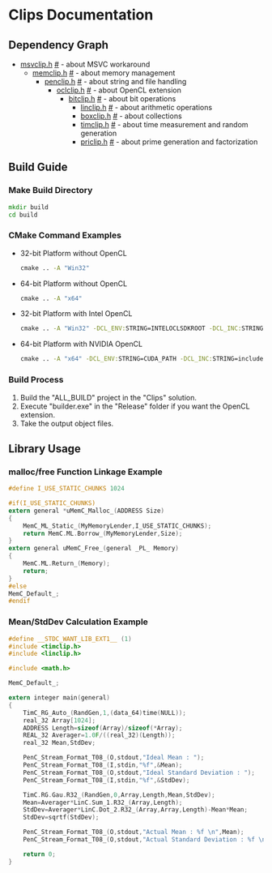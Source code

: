 ﻿# Clips Documentation

## Dependency Graph

* [msvclip.h](./Headers/msvclip.h) [#](http://github.com/dlOuOlb/Clips/blob/master/Headers/msvclip.h) - about MSVC workaround
	* [memclip.h](./Headers/memclip.h) [#](http://github.com/dlOuOlb/Clips/blob/master/Headers/memclip.h) - about memory management
		* [penclip.h](./Headers/penclip.h) [#](http://github.com/dlOuOlb/Clips/blob/master/Headers/penclip.h) - about string and file handling
			* [oclclip.h](./Headers/oclclip.h) [#](http://github.com/dlOuOlb/Clips/blob/master/Headers/oclclip.h) - about OpenCL extension
				* [bitclip.h](./Headers/bitclip.h) [#](http://github.com/dlOuOlb/Clips/blob/master/Headers/bitclip.h) - about bit operations
					* [linclip.h](./Headers/linclip.h) [#](http://github.com/dlOuOlb/Clips/blob/master/Headers/linclip.h) - about arithmetic operations
					* [boxclip.h](./Headers/boxclip.h) [#](http://github.com/dlOuOlb/Clips/blob/master/Headers/boxclip.h) - about collections
					* [timclip.h](./Headers/timclip.h) [#](http://github.com/dlOuOlb/Clips/blob/master/Headers/timclip.h) - about time measurement and random generation
					* [priclip.h](./Headers/priclip.h) [#](http://github.com/dlOuOlb/Clips/blob/master/Headers/priclip.h) - about prime generation and factorization

## Build Guide

### Make Build Directory

```cmd
mkdir build
cd build
```

### CMake Command Examples

* 32-bit Platform without OpenCL
  ```cmd
  cmake .. -A "Win32"
  ```

* 64-bit Platform without OpenCL
  ```cmd
  cmake .. -A "x64"
  ```

* 32-bit Platform with Intel OpenCL
  ```cmd
  cmake .. -A "Win32" -DCL_ENV:STRING=INTELOCLSDKROOT -DCL_INC:STRING=include -DCL_LIB:STRING=lib/x86
  ```

* 64-bit Platform with NVIDIA OpenCL
  ```cmd
  cmake .. -A "x64" -DCL_ENV:STRING=CUDA_PATH -DCL_INC:STRING=include -DCL_LIB:STRING=lib/x64
  ```

### Build Process

1. Build the "ALL_BUILD" project in the "Clips" solution.
2. Execute "builder.exe" in the "Release" folder if you want the OpenCL extension.
3. Take the output object files.

## Library Usage

### malloc/free Function Linkage Example

```c
#define I_USE_STATIC_CHUNKS 1024

#if(I_USE_STATIC_CHUNKS)
extern general *uMemC_Malloc_(ADDRESS Size)
{
	MemC_ML_Static_(MyMemoryLender,I_USE_STATIC_CHUNKS);
	return MemC.ML.Borrow_(MyMemoryLender,Size);
}
extern general uMemC_Free_(general _PL_ Memory)
{
	MemC.ML.Return_(Memory);
	return;
}
#else
MemC_Default_;
#endif
```

### Mean/StdDev Calculation Example

```c
#define __STDC_WANT_LIB_EXT1__ (1)
#include <timclip.h>
#include <linclip.h>

#include <math.h>

MemC_Default_;

extern integer main(general)
{
	TimC_RG_Auto_(RandGen,1,(data_64)time(NULL));
	real_32 Array[1024];
	ADDRESS Length=sizeof(Array)/sizeof(*Array);
	REAL_32 Averager=1.0F/((real_32)(Length));
	real_32 Mean,StdDev;

	PenC_Stream_Format_T08_(O,stdout,"Ideal Mean : ");
	PenC_Stream_Format_T08_(I,stdin,"%f",&Mean);
	PenC_Stream_Format_T08_(O,stdout,"Ideal Standard Deviation : ");
	PenC_Stream_Format_T08_(I,stdin,"%f",&StdDev);

	TimC.RG.Gau.R32_(RandGen,0,Array,Length,Mean,StdDev);
	Mean=Averager*LinC.Sum_1.R32_(Array,Length);
	StdDev=Averager*LinC.Dot_2.R32_(Array,Array,Length)-Mean*Mean;
	StdDev=sqrtf(StdDev);

	PenC_Stream_Format_T08_(O,stdout,"Actual Mean : %f \n",Mean);
	PenC_Stream_Format_T08_(O,stdout,"Actual Standard Deviation : %f \n",StdDev);

	return 0;
}
```
